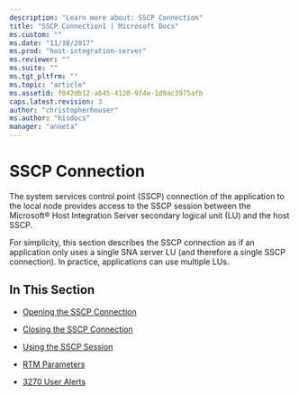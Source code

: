 ```yaml
---
description: "Learn more about: SSCP Connection"
title: "SSCP Connection1 | Microsoft Docs"
ms.custom: ""
ms.date: "11/30/2017"
ms.prod: "host-integration-server"
ms.reviewer: ""
ms.suite: ""
ms.tgt_pltfrm: ""
ms.topic: "article"
ms.assetid: f042db12-a645-4120-9f4e-1d9ac3975afb
caps.latest.revision: 3
author: "christopherhouser"
ms.author: "hisdocs"
manager: "anneta"
---
```

# SSCP Connection
The system services control point (SSCP) connection of the application to the local node provides access to the SSCP session between the Microsoft® Host Integration Server secondary logical unit (LU) and the host SSCP.  
  
 For simplicity, this section describes the SSCP connection as if an application only uses a single SNA server LU (and therefore a single SSCP connection). In practice, applications can use multiple LUs.  
  
## In This Section  
  
-   [Opening the SSCP Connection](../core/opening-the-sscp-connection1.md)  
  
-   [Closing the SSCP Connection](../core/closing-the-sscp-connection2.md)  
  
-   [Using the SSCP Session](../core/sscp-session2.md)  
  
-   [RTM Parameters](../core/rtm-parameters]2.md)  
  
-   [3270 User Alerts](../core/3270-user-alerts2.md)
